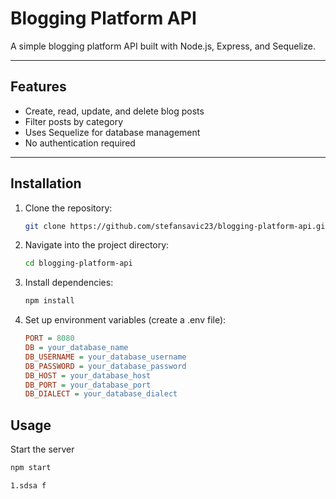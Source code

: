 # Blogging Platform API

A simple blogging platform API built with Node.js, Express, and Sequelize.

---

##  Features

- Create, read, update, and delete blog posts 
- Filter posts by category 
- Uses Sequelize for database management 
- No authentication required

---

## Installation

1. Clone the repository:
   ```sh
   git clone https://github.com/stefansavic23/blogging-platform-api.git
2. Navigate into the project directory:
   ```sh
   cd blogging-platform-api
3. Install dependencies:
   ```sh
   npm install
4. Set up environment variables (create a .env file):
   ```ini
   PORT = 8080
   DB = your_database_name
   DB_USERNAME = your_database_username
   DB_PASSWORD = your_database_password
   DB_HOST = your_database_host 
   DB_PORT = your_database_port
   DB_DIALECT = your_database_dialect

## Usage
   Start the server 
   ```sh
   npm start

1.sdsa f


